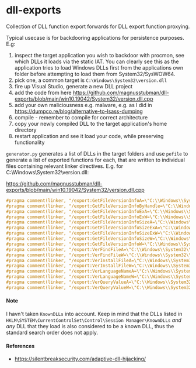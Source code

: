 # dll-exports
Collection of DLL function export forwards for DLL export function proxying.

Typical usecase is for backdooring applications for persistence purposes. E.g:

1. inspect the target application you wish to backdoor with procmon, see which DLLs it loads via the static IAT. You can clearly see this as the application tries to load Windows DLLs first from the applications own folder before attempting to load them from System32/SysWOW64.
2. pick one, a common target is `C:\Windows\System32\version.dll`
3. fire up Visual Studio, generate a new DLL project
4. add the code from here https://github.com/magnusstubman/dll-exports/blob/main/win10.19042/System32/version.dll.cpp
5. add your own maliciousness e.g. malware, e.g. as I did in https://dumpco.re/blog/alternative-to-lsass-dumping
6. compile - remember to compile for correct architecture
7. copy your newly compiled DLL to the target application's home directory
8. restart application and see it load your code, while preserving functionality


`generator.py` generates a list of DLLs in the target folders and use `pefile` to generate a list of exported functions for each, that are written to individual files containing relevant linker directives. E.g. for C:\Windows\System32\version.dll:


https://github.com/magnusstubman/dll-exports/blob/main/win10.19042/System32/version.dll.cpp
```c
#pragma comment(linker, "/export:GetFileVersionInfoA=\"C:\\Windows\\System32\\version.GetFileVersionInfoA\"")
#pragma comment(linker, "/export:GetFileVersionInfoByHandle=\"C:\\Windows\\System32\\version.GetFileVersionInfoByHandle\"")
#pragma comment(linker, "/export:GetFileVersionInfoExA=\"C:\\Windows\\System32\\version.GetFileVersionInfoExA\"")
#pragma comment(linker, "/export:GetFileVersionInfoExW=\"C:\\Windows\\System32\\version.GetFileVersionInfoExW\"")
#pragma comment(linker, "/export:GetFileVersionInfoSizeA=\"C:\\Windows\\System32\\version.GetFileVersionInfoSizeA\"")
#pragma comment(linker, "/export:GetFileVersionInfoSizeExA=\"C:\\Windows\\System32\\version.GetFileVersionInfoSizeExA\"")
#pragma comment(linker, "/export:GetFileVersionInfoSizeExW=\"C:\\Windows\\System32\\version.GetFileVersionInfoSizeExW\"")
#pragma comment(linker, "/export:GetFileVersionInfoSizeW=\"C:\\Windows\\System32\\version.GetFileVersionInfoSizeW\"")
#pragma comment(linker, "/export:GetFileVersionInfoW=\"C:\\Windows\\System32\\version.GetFileVersionInfoW\"")
#pragma comment(linker, "/export:VerFindFileA=\"C:\\Windows\\System32\\version.VerFindFileA\"")
#pragma comment(linker, "/export:VerFindFileW=\"C:\\Windows\\System32\\version.VerFindFileW\"")
#pragma comment(linker, "/export:VerInstallFileA=\"C:\\Windows\\System32\\version.VerInstallFileA\"")
#pragma comment(linker, "/export:VerInstallFileW=\"C:\\Windows\\System32\\version.VerInstallFileW\"")
#pragma comment(linker, "/export:VerLanguageNameA=\"C:\\Windows\\System32\\version.VerLanguageNameA\"")
#pragma comment(linker, "/export:VerLanguageNameW=\"C:\\Windows\\System32\\version.VerLanguageNameW\"")
#pragma comment(linker, "/export:VerQueryValueA=\"C:\\Windows\\System32\\version.VerQueryValueA\"")
#pragma comment(linker, "/export:VerQueryValueW=\"C:\\Windows\\System32\\version.VerQueryValueW\"")
```

#### Note

I havn't taken `KnownDLLs` into account.
Keep in mind that the DLLs listed in `HKLM\SYSTEM\CurrentControlSet\Control\Session Manager\KnownDLLs` *and any* DLL that they load is also considered to be a known DLL, thus the standard search order does not apply.


#### References

- https://silentbreaksecurity.com/adaptive-dll-hijacking/
